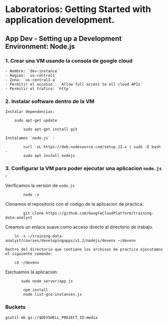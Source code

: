 # Laboratorios: Getting Started with application development.


## App Dev - Setting up a Development Environment: Node.js



### 1. Crear una VM usando la consola de google cloud



    - Nombre: `dev-instance`
    - Region: `us-central1`
    - Zona: `us-central1-a`
    - Permitir el accesso : `Allow full access to all cloud APIs`
    - Permitir el trafico: `http`

### 2. Instalar software dentro de la VM 

    Instalar dependencias:

```shell script
    sudo apt-get update
``` 

```shell script
        sudo apt-get install git
```

    Instalamos `node.js` : 

```shell script
        curl -sL https://deb.nodesource.com/setup_12.x | sudo -E bash -
        sudo apt install nodejs

``` 

### 3. Configurar la VM para poder ejecutar una aplicacion `node.js` .

Verificamos la version de `node.js`

```shell script
        node -v
```

Clonamos el repositorio con el codigo de la aplicacion de practica:

````shell script
        git clone https://github.com/GoogleCloudPlatform/training-data-analyst
````

Creamos un enlace suave como acceso directo al directorio de trabajo.


```shell script
    ln -s ~/training-data-analyst/courses/developingapps/v1.2/nodejs/devenv ~/devenv
```

    Dentro del directorio que contiene los archivos de practica ejecutamos el siguiente comando:

```shell script
    cd ~/devenv    
``` 

Ejectuamos la aplicacion:


```shell script
       sudo node server/app.js  
```    

```shell script
        npm install
        node list-gce-instances.js
```    



### Buckets

``` shell script
gsutil mb gs://$DEVSHELL_PROJECT_ID-media
```